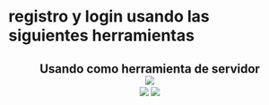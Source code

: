 # registro y login usando las siguientes herramientas
 <h2 align="center">Usando como herramienta de servidor 
 <div align="center"> <img src="https://img.shields.io/badge/Xampp-F37623?style=for-the-badge&logo=xampp&logoColor=white"> </div>
 
 <img src="https://img.shields.io/badge/PHP-777BB4?style=for-the-badge&logo=php&logoColor=white">
 <img src="https://img.shields.io/badge/MySQL-00000F?style=for-the-badge&logo=mysql&logoColor=white">

